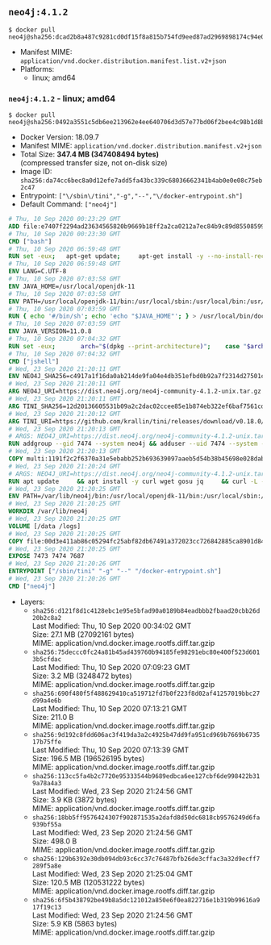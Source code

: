 ## `neo4j:4.1.2`

```console
$ docker pull neo4j@sha256:dcad2b8a487c9281cd0df15f8a815b754fd9eed87ad2969898174c94e0745ff5
```

-	Manifest MIME: `application/vnd.docker.distribution.manifest.list.v2+json`
-	Platforms:
	-	linux; amd64

### `neo4j:4.1.2` - linux; amd64

```console
$ docker pull neo4j@sha256:0492a3551c5db6ee213962e4ee640706d3d57e77bd06f2bee4c98b1d8b90e2a8
```

-	Docker Version: 18.09.7
-	Manifest MIME: `application/vnd.docker.distribution.manifest.v2+json`
-	Total Size: **347.4 MB (347408494 bytes)**  
	(compressed transfer size, not on-disk size)
-	Image ID: `sha256:da74cc6bec8a0d12efe7add5fa43bc339c68036662341b4ab0e0e08c75eb2c47`
-	Entrypoint: `["\/sbin\/tini","-g","--","\/docker-entrypoint.sh"]`
-	Default Command: `["neo4j"]`

```dockerfile
# Thu, 10 Sep 2020 00:23:29 GMT
ADD file:e7407f2294ad23634565820b9669b18ff2a2ca0212a7ec84b9c89d8550859954 in / 
# Thu, 10 Sep 2020 00:23:30 GMT
CMD ["bash"]
# Thu, 10 Sep 2020 06:59:48 GMT
RUN set -eux; 	apt-get update; 	apt-get install -y --no-install-recommends 		ca-certificates p11-kit 	; 	rm -rf /var/lib/apt/lists/*
# Thu, 10 Sep 2020 06:59:48 GMT
ENV LANG=C.UTF-8
# Thu, 10 Sep 2020 07:03:58 GMT
ENV JAVA_HOME=/usr/local/openjdk-11
# Thu, 10 Sep 2020 07:03:58 GMT
ENV PATH=/usr/local/openjdk-11/bin:/usr/local/sbin:/usr/local/bin:/usr/sbin:/usr/bin:/sbin:/bin
# Thu, 10 Sep 2020 07:03:59 GMT
RUN { echo '#/bin/sh'; echo 'echo "$JAVA_HOME"'; } > /usr/local/bin/docker-java-home && chmod +x /usr/local/bin/docker-java-home && [ "$JAVA_HOME" = "$(docker-java-home)" ]
# Thu, 10 Sep 2020 07:03:59 GMT
ENV JAVA_VERSION=11.0.8
# Thu, 10 Sep 2020 07:04:32 GMT
RUN set -eux; 		arch="$(dpkg --print-architecture)"; 	case "$arch" in 		arm64 | aarch64) downloadUrl=https://github.com/AdoptOpenJDK/openjdk11-upstream-binaries/releases/download/jdk-11.0.8%2B10/OpenJDK11U-jdk_aarch64_linux_11.0.8_10.tar.gz ;; 		amd64 | i386:x86-64) downloadUrl=https://github.com/AdoptOpenJDK/openjdk11-upstream-binaries/releases/download/jdk-11.0.8%2B10/OpenJDK11U-jdk_x64_linux_11.0.8_10.tar.gz ;; 		*) echo >&2 "error: unsupported architecture: '$arch'"; exit 1 ;; 	esac; 		savedAptMark="$(apt-mark showmanual)"; 	apt-get update; 	apt-get install -y --no-install-recommends 		dirmngr 		gnupg 		wget 	; 	rm -rf /var/lib/apt/lists/*; 		wget -O openjdk.tgz.asc "$downloadUrl.sign"; 	wget -O openjdk.tgz "$downloadUrl" --progress=dot:giga; 		export GNUPGHOME="$(mktemp -d)"; 	gpg --batch --keyserver ha.pool.sks-keyservers.net --keyserver-options no-self-sigs-only --recv-keys CA5F11C6CE22644D42C6AC4492EF8D39DC13168F; 	gpg --batch --keyserver ha.pool.sks-keyservers.net --recv-keys EAC843EBD3EFDB98CC772FADA5CD6035332FA671; 	gpg --batch --list-sigs --keyid-format 0xLONG CA5F11C6CE22644D42C6AC4492EF8D39DC13168F 		| tee /dev/stderr 		| grep '0xA5CD6035332FA671' 		| grep 'Andrew Haley'; 	gpg --batch --verify openjdk.tgz.asc openjdk.tgz; 	gpgconf --kill all; 	rm -rf "$GNUPGHOME"; 		mkdir -p "$JAVA_HOME"; 	tar --extract 		--file openjdk.tgz 		--directory "$JAVA_HOME" 		--strip-components 1 		--no-same-owner 	; 	rm openjdk.tgz*; 			apt-mark auto '.*' > /dev/null; 	[ -z "$savedAptMark" ] || apt-mark manual $savedAptMark > /dev/null; 	apt-get purge -y --auto-remove -o APT::AutoRemove::RecommendsImportant=false; 		{ 		echo '#!/usr/bin/env bash'; 		echo 'set -Eeuo pipefail'; 		echo 'if ! [ -d "$JAVA_HOME" ]; then echo >&2 "error: missing JAVA_HOME environment variable"; exit 1; fi'; 		echo 'cacertsFile=; for f in "$JAVA_HOME/lib/security/cacerts" "$JAVA_HOME/jre/lib/security/cacerts"; do if [ -e "$f" ]; then cacertsFile="$f"; break; fi; done'; 		echo 'if [ -z "$cacertsFile" ] || ! [ -f "$cacertsFile" ]; then echo >&2 "error: failed to find cacerts file in $JAVA_HOME"; exit 1; fi'; 		echo 'trust extract --overwrite --format=java-cacerts --filter=ca-anchors --purpose=server-auth "$cacertsFile"'; 	} > /etc/ca-certificates/update.d/docker-openjdk; 	chmod +x /etc/ca-certificates/update.d/docker-openjdk; 	/etc/ca-certificates/update.d/docker-openjdk; 		find "$JAVA_HOME/lib" -name '*.so' -exec dirname '{}' ';' | sort -u > /etc/ld.so.conf.d/docker-openjdk.conf; 	ldconfig; 		fileEncoding="$(echo 'System.out.println(System.getProperty("file.encoding"))' | jshell -s -)"; [ "$fileEncoding" = 'UTF-8' ]; rm -rf ~/.java; 	javac --version; 	java --version
# Thu, 10 Sep 2020 07:04:32 GMT
CMD ["jshell"]
# Wed, 23 Sep 2020 21:20:11 GMT
ENV NEO4J_SHA256=c4917a1f16da0ab214de9fa04e4db351efbd0b92a7f2314d27501c1d82293a6f NEO4J_TARBALL=neo4j-community-4.1.2-unix.tar.gz NEO4J_EDITION=community NEO4J_HOME=/var/lib/neo4j
# Wed, 23 Sep 2020 21:20:11 GMT
ARG NEO4J_URI=https://dist.neo4j.org/neo4j-community-4.1.2-unix.tar.gz
# Wed, 23 Sep 2020 21:20:11 GMT
ARG TINI_SHA256=12d20136605531b09a2c2dac02ccee85e1b874eb322ef6baf7561cd93f93c855
# Wed, 23 Sep 2020 21:20:12 GMT
ARG TINI_URI=https://github.com/krallin/tini/releases/download/v0.18.0/tini
# Wed, 23 Sep 2020 21:20:13 GMT
# ARGS: NEO4J_URI=https://dist.neo4j.org/neo4j-community-4.1.2-unix.tar.gz TINI_SHA256=12d20136605531b09a2c2dac02ccee85e1b874eb322ef6baf7561cd93f93c855 TINI_URI=https://github.com/krallin/tini/releases/download/v0.18.0/tini
RUN addgroup --gid 7474 --system neo4j && adduser --uid 7474 --system --no-create-home --home "${NEO4J_HOME}" --ingroup neo4j neo4j
# Wed, 23 Sep 2020 21:20:13 GMT
COPY multi:1191f2c2f6370a31e5ebabb252b693639097aaeb5d54b38b45698e028dab3756 in /tmp/ 
# Wed, 23 Sep 2020 21:20:24 GMT
# ARGS: NEO4J_URI=https://dist.neo4j.org/neo4j-community-4.1.2-unix.tar.gz TINI_SHA256=12d20136605531b09a2c2dac02ccee85e1b874eb322ef6baf7561cd93f93c855 TINI_URI=https://github.com/krallin/tini/releases/download/v0.18.0/tini
RUN apt update     && apt install -y curl wget gosu jq     && curl -L --fail --silent --show-error ${TINI_URI} > /sbin/tini     && echo "${TINI_SHA256}  /sbin/tini" | sha256sum -c --strict --quiet     && chmod +x /sbin/tini     && curl --fail --silent --show-error --location --remote-name ${NEO4J_URI}     && echo "${NEO4J_SHA256}  ${NEO4J_TARBALL}" | sha256sum -c --strict --quiet     && tar --extract --file ${NEO4J_TARBALL} --directory /var/lib     && mv /var/lib/neo4j-* "${NEO4J_HOME}"     && rm ${NEO4J_TARBALL}     && mv "${NEO4J_HOME}"/data /data     && mv "${NEO4J_HOME}"/logs /logs     && chown -R neo4j:neo4j /data     && chmod -R 777 /data     && chown -R neo4j:neo4j /logs     && chmod -R 777 /logs     && chown -R neo4j:neo4j "${NEO4J_HOME}"     && chmod -R 777 "${NEO4J_HOME}"     && ln -s /data "${NEO4J_HOME}"/data     && ln -s /logs "${NEO4J_HOME}"/logs     && mv /tmp/neo4jlabs-plugins.json /neo4jlabs-plugins.json     && rm -rf /tmp/*     && rm -rf /var/lib/apt/lists/*     && apt-get -y purge --auto-remove curl
# Wed, 23 Sep 2020 21:20:25 GMT
ENV PATH=/var/lib/neo4j/bin:/usr/local/openjdk-11/bin:/usr/local/sbin:/usr/local/bin:/usr/sbin:/usr/bin:/sbin:/bin
# Wed, 23 Sep 2020 21:20:25 GMT
WORKDIR /var/lib/neo4j
# Wed, 23 Sep 2020 21:20:25 GMT
VOLUME [/data /logs]
# Wed, 23 Sep 2020 21:20:25 GMT
COPY file:00d3e411ab86c05294fc25abf82db67491a372023cc726842885ca8901d84b91 in /docker-entrypoint.sh 
# Wed, 23 Sep 2020 21:20:25 GMT
EXPOSE 7473 7474 7687
# Wed, 23 Sep 2020 21:20:26 GMT
ENTRYPOINT ["/sbin/tini" "-g" "--" "/docker-entrypoint.sh"]
# Wed, 23 Sep 2020 21:20:26 GMT
CMD ["neo4j"]
```

-	Layers:
	-	`sha256:d121f8d1c4128ebc1e95e5bfad90a0189b84eadbbb2fbaad20cbb26d20b2c8a2`  
		Last Modified: Thu, 10 Sep 2020 00:34:02 GMT  
		Size: 27.1 MB (27092161 bytes)  
		MIME: application/vnd.docker.image.rootfs.diff.tar.gzip
	-	`sha256:75deccc0fc24a81b45ad439760b94185fe98291ebc80e400f523d6013b5cfdac`  
		Last Modified: Thu, 10 Sep 2020 07:09:23 GMT  
		Size: 3.2 MB (3248472 bytes)  
		MIME: application/vnd.docker.image.rootfs.diff.tar.gzip
	-	`sha256:690f480f5f488629410ca519712fd7b0f223f8d02af41257019bbc27d99a4e6b`  
		Last Modified: Thu, 10 Sep 2020 07:13:21 GMT  
		Size: 211.0 B  
		MIME: application/vnd.docker.image.rootfs.diff.tar.gzip
	-	`sha256:9d192c8fdd606ac3f419da3a2c4925b47dd9fa951cd969b7669b673517b75ffe`  
		Last Modified: Thu, 10 Sep 2020 07:13:39 GMT  
		Size: 196.5 MB (196526195 bytes)  
		MIME: application/vnd.docker.image.rootfs.diff.tar.gzip
	-	`sha256:113cc5fa4b2c7720e95333544b9689edbca6ee127cbf6de998422b319a78a4a3`  
		Last Modified: Wed, 23 Sep 2020 21:24:56 GMT  
		Size: 3.9 KB (3872 bytes)  
		MIME: application/vnd.docker.image.rootfs.diff.tar.gzip
	-	`sha256:18bb5ff9576424307f902871535a2dafd8d50dc6818cb9576249d6fa939bf55a`  
		Last Modified: Wed, 23 Sep 2020 21:24:56 GMT  
		Size: 498.0 B  
		MIME: application/vnd.docker.image.rootfs.diff.tar.gzip
	-	`sha256:129b6392e30db094db93c6cc37c76487bfb26de3cffac3a32d9ecff7289f5a8e`  
		Last Modified: Wed, 23 Sep 2020 21:25:04 GMT  
		Size: 120.5 MB (120531222 bytes)  
		MIME: application/vnd.docker.image.rootfs.diff.tar.gzip
	-	`sha256:6f5b438792be49b8a5dc121012a850e6f0ea822716e1b319b99616a917f19c13`  
		Last Modified: Wed, 23 Sep 2020 21:24:56 GMT  
		Size: 5.9 KB (5863 bytes)  
		MIME: application/vnd.docker.image.rootfs.diff.tar.gzip
